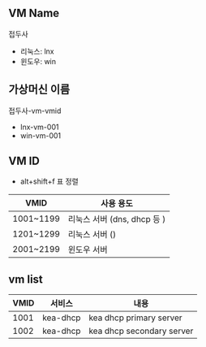 
## VM Name
접두사
- 리눅스: lnx
- 윈도우: win

## 가상머신 이름
접두사-vm-vmid
- lnx-vm-001
- win-vm-001

## VM ID
- alt+shift+f 표 정렬
  
| VMID      | 사용 용도                   |
| --------- | --------------------------- |
| 1001~1199 | 리눅스 서버 (dns, dhcp 등 ) |
| 1201~1299 | 리눅스 서버 ()              |
| 2001~2199 | 윈도우 서버                 |

## vm list
| VMID | 서비스   | 내용                      |
| ---- | -------- | ------------------------- |
| 1001 | kea-dhcp | kea dhcp primary server   |
| 1002 | kea-dhcp | kea dhcp secondary server |